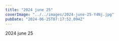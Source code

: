 ```yaml
---
title: "2024 june 25"
coverImage: "../../images/2024-june-25-Y4Nj.jpg"
pubDate: "2024-06-25T07:17:52.094Z"
---
```


2024 june 25
